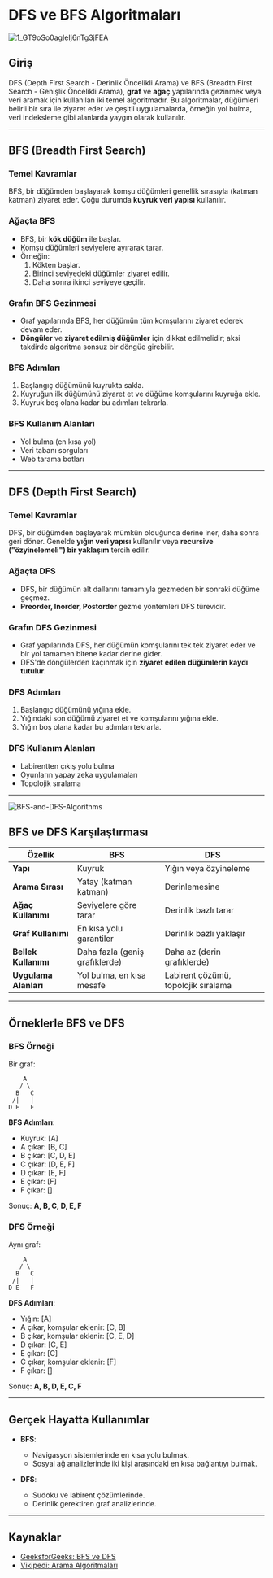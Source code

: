 # DFS ve BFS Algoritmaları

![1_GT9oSo0agIeIj6nTg3jFEA](https://github.com/user-attachments/assets/05bf1445-c317-42d3-9587-774bf63d2561)

## Giriş
DFS (Depth First Search - Derinlik Öncelikli Arama) ve BFS (Breadth First Search - Genişlik Öncelikli Arama), **graf** ve **ağaç** yapılarında gezinmek veya veri aramak için kullanılan iki temel algoritmadır. Bu algoritmalar, düğümleri belirli bir sıra ile ziyaret eder ve çeşitli uygulamalarda, örneğin yol bulma, veri indeksleme gibi alanlarda yaygın olarak kullanılır.

---

## BFS (Breadth First Search)
### Temel Kavramlar
BFS, bir düğümden başlayarak komşu düğümleri genellik sırasıyla (katman katman) ziyaret eder. Çoğu durumda **kuyruk veri yapısı** kullanılır.

### Ağaçta BFS
- BFS, bir **kök düğüm** ile başlar.
- Komşu düğümleri seviyelere ayırarak tarar.
- Örneğin:
  1. Kökten başlar.
  2. Birinci seviyedeki düğümler ziyaret edilir.
  3. Daha sonra ikinci seviyeye geçilir.

### Grafın BFS Gezinmesi
- Graf yapılarında BFS, her düğümün tüm komşularını ziyaret ederek devam eder.
- **Döngüler** ve **ziyaret edilmiş düğümler** için dikkat edilmelidir; aksi takdirde algoritma sonsuz bir döngüe girebilir.

### BFS Adımları
1. Başlangıç düğümünü kuyrukta sakla.
2. Kuyruğun ilk düğümünü ziyaret et ve düğüme komşularını kuyruğa ekle.
3. Kuyruk boş olana kadar bu adımları tekrarla.

### BFS Kullanım Alanları
- Yol bulma (en kısa yol)
- Veri tabanı sorguları
- Web tarama botları

---

## DFS (Depth First Search)

### Temel Kavramlar
DFS, bir düğümden başlayarak mümkün olduğunca derine iner, daha sonra geri döner. Genelde **yığın veri yapısı** kullanılır veya **recursive ("özyinelemeli") bir yaklaşım** tercih edilir.

### Ağaçta DFS
- DFS, bir düğümün alt dallarını tamamıyla gezmeden bir sonraki düğüme geçmez.
- **Preorder, Inorder, Postorder** gezme yöntemleri DFS türevidir.

### Grafın DFS Gezinmesi
- Graf yapılarında DFS, her düğümün komşularını tek tek ziyaret eder ve bir yol tamamen bitene kadar derine gider.
- DFS'de döngülerden kaçınmak için **ziyaret edilen düğümlerin kaydı tutulur**.

### DFS Adımları
1. Başlangıç düğümünü yığına ekle.
2. Yığındaki son düğümü ziyaret et ve komşularını yığına ekle.
3. Yığın boş olana kadar bu adımları tekrarla.

### DFS Kullanım Alanları
- Labirentten çıkış yolu bulma
- Oyunların yapay zeka uygulamaları
- Topolojik sıralama

---
![BFS-and-DFS-Algorithms](https://github.com/user-attachments/assets/5399c7af-93e6-46a5-ac12-dd270cb6337a)


## BFS ve DFS Karşılaştırması

| **Özellik**             | **BFS**                                | **DFS**                                |
|---------------------------|-----------------------------------------|-----------------------------------------|
| **Yapı**                 | Kuyruk                                 | Yığın veya özyineleme              |
| **Arama Sırası**          | Yatay (katman katman)                  | Derinlemesine                           |
| **Ağaç Kullanımı**       | Seviyelere göre tarar                  | Derinlik bazlı tarar                   |
| **Graf Kullanımı**       | En kısa yolu garantiler               | Derinlik bazlı yaklaşır              |
| **Bellek Kullanımı**       | Daha fazla (geniş grafıklerde)         | Daha az (derin grafıklerde)            |
| **Uygulama Alanları**     | Yol bulma, en kısa mesafe               | Labirent çözümü, topolojik sıralama  |

---

## Örneklerle BFS ve DFS

### BFS Örneği
Bir graf:
```
    A
   / \
  B   C
 /|   |
D E   F
```
**BFS Adımları**:
- Kuyruk: [A]
- A çıkar: [B, C]
- B çıkar: [C, D, E]
- C çıkar: [D, E, F]
- D çıkar: [E, F]
- E çıkar: [F]
- F çıkar: []

Sonuç: **A, B, C, D, E, F**

### DFS Örneği
Aynı graf:
```
    A
   / \
  B   C
 /|   |
D E   F
```
**DFS Adımları**:
- Yığın: [A]
- A çıkar, komşular eklenir: [C, B]
- B çıkar, komşular eklenir: [C, E, D]
- D çıkar: [C, E]
- E çıkar: [C]
- C çıkar, komşular eklenir: [F]
- F çıkar: []

Sonuç: **A, B, D, E, C, F**

---

## Gerçek Hayatta Kullanımlar
- **BFS**:
  - Navigasyon sistemlerinde en kısa yolu bulmak.
  - Sosyal ağ analizlerinde iki kişi arasındaki en kısa bağlantıyı bulmak.

- **DFS**:
  - Sudoku ve labirent çözümlerinde.
  - Derinlik gerektiren graf analizlerinde.

---

## Kaynaklar
- [GeeksforGeeks: BFS ve DFS](https://www.geeksforgeeks.org/)
- [Vikipedi: Arama Algoritmaları](https://tr.wikipedia.org/wiki/)

